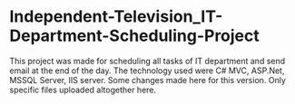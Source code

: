 # Independent-Television_IT-Department-Scheduling-Project
This project was made for scheduling all tasks of IT department and send email at the end of the day. The technology used were C# MVC, ASP.Net, MSSQL Server, IIS server. Some changes made here for this version. Only specific files uploaded altogether here.
